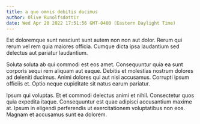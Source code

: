 ```yaml
---
title: a quo omnis debitis ducimus
author: Olive Runolfsdottir
date: Wed Apr 20 2022 17:51:56 GMT-0400 (Eastern Daylight Time)
---
```

Est doloremque sunt nesciunt sunt autem non non aut dolor. Rerum qui rerum vel rem quia maiores officia. Cumque dicta ipsa laudantium sed delectus aut pariatur laudantium.

 Soluta soluta ab qui commodi est eos amet. Consequuntur quia ea sunt corporis sequi rem aliquam aut eaque. Debitis et molestias nostrum dolores ad deleniti ducimus. Animi dolores qui aut nisi accusamus. Corrupti ipsum officiis et. Optio neque cupiditate sit natus earum pariatur.

 Ipsum qui voluptas. Et et commodi delectus animi et nihil. Consectetur quos quia expedita itaque. Consequuntur est quae adipisci accusantium maxime at. Ipsum in eligendi perferendis ut exercitationem voluptatibus non eos. Magnam et accusamus sunt ea dolorem.